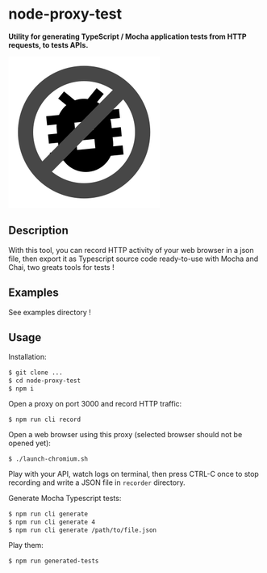 # node-proxy-test

**Utility for generating TypeScript / Mocha application tests from HTTP requests, to tests APIs.**

![Image of Yaktocat](doc/icon.png)

## Description

With this tool, you can record HTTP activity of your web browser in a json file, then export it 
as Typescript source code ready-to-use with Mocha and Chai, two greats tools for tests !

## Examples

See examples directory !

## Usage

Installation:
    
    $ git clone ...
    $ cd node-proxy-test
    $ npm i
    
Open a proxy on port 3000 and record HTTP traffic:     
    
    $ npm run cli record  

Open a web browser using this proxy (selected browser should not be opened yet):

    $ ./launch-chromium.sh
    
Play with your API, watch logs on terminal, then press CTRL-C once to stop recording and write a JSON 
file in `recorder` directory.     

Generate Mocha Typescript tests:

    $ npm run cli generate
    $ npm run cli generate 4
    $ npm run cli generate /path/to/file.json
    
Play them:

    $ npm run generated-tests
    
